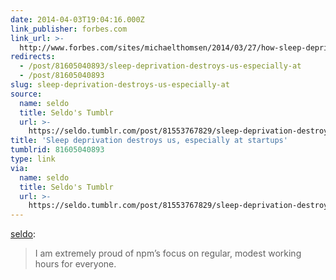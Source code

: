 ```yaml
---
date: 2014-04-03T19:04:16.000Z
link_publisher: forbes.com
link_url: >-
  http://www.forbes.com/sites/michaelthomsen/2014/03/27/how-sleep-deprivation-drives-the-high-failure-rates-of-tech-startups/
redirects:
  - /post/81605040893/sleep-deprivation-destroys-us-especially-at
  - /post/81605040893
slug: sleep-deprivation-destroys-us-especially-at
source:
  name: seldo
  title: Seldo's Tumblr
  url: >-
    https://seldo.tumblr.com/post/81553767829/sleep-deprivation-destroys-us-especially-at
title: 'Sleep deprivation destroys us, especially at startups'
tumblrid: 81605040893
type: link
via:
  name: seldo
  title: Seldo's Tumblr
  url: >-
    https://seldo.tumblr.com/post/81553767829/sleep-deprivation-destroys-us-especially-at
---
```

<p><a href="http://seldo.tumblr.com/post/81553767829/sleep-deprivation-destroys-us-especially-at-startups" class="tumblr_blog">seldo</a>:</p>

<blockquote><p>I am extremely proud of npm’s focus on regular, modest working hours for everyone.</p></blockquote>
